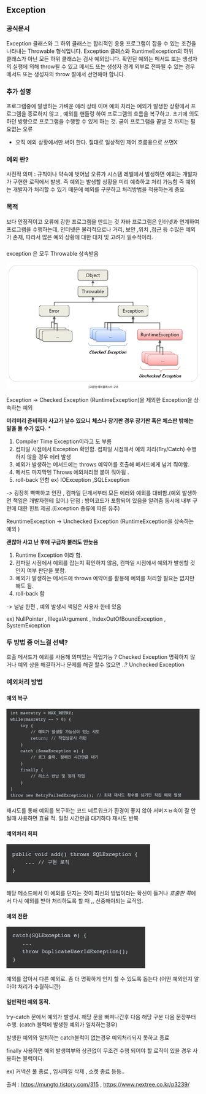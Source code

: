 ## Exception


### 공식문서
Exception 클래스와 그 하위 클래스는 합리적인 응용 프로그램이 잡을 수 있는 조건을 나타내는 Throwable 형식입니다.
Exception 클래스와 RuntimeException의 하위 클래스가 아닌 모든 하위 클래스는 검사 예외입니다.
확인된 예외는 메서드 또는 생성자의 실행에 의해 throw될 수 있고 메서드 또는 생성자 경계 외부로 전파될 수 있는 경우 메서드 또는 생성자의 throw 절에서 선언해야 합니다.


### 추가 설명 
프로그램중에 발생하는 가벼운 에러 상태 이며 예외 처리는 
예외가 발생한 상황에서 프로그램을 종료하지 않고 , 예외를 핸들링 하여 프로그램의 흐름을 복구하고.
초기에 의도하던 방향으로 프로그램을 수행할 수 있게 하는 것.
굳이 프로그램을 끝낼 것 까지는 필요없는 오류

* 오직 예외 상황에서만 써야 한다. 절대로 일상적인 제어 흐름용으로 쓰면X

### 예외 란?

사전적 의미 : 규칙이나 약속에 벗어남
오류가 시스템 레벨에서 발생하면 예외는 개발자가 구현한 로직에서 발생.
즉  예외는 발생할 상황을 미리 예측하고 처리 가능함
즉  예외는 개발자가 처리할 수 있기 때문에 예외를 구분하고 처리방법을 적용하는게 중요


### 목적

보다 안정적이고 오류에 강한 프로그램을 만드는 것
자바 프로그램은 인터넷과 연계하여 프로그램을 수행하는데, 인터넷은 물리적으로나 
거리, 보안 ,위치 ,접근 등 수많은 예외가 존재, 따라서 많은 예외 상황에 대한 대처 및 고려가 필수적이라.



### 

exception 은 모두 Throwable 상속받음 

![](img/exception1.png)

Exception -> Checked Exception (RuntimeException)을 제외한 Exception을 상속하는 예외 

**미리미리 준비하자 사고가 날수 있으니**
**체스나 장기판 경우 장기판 혹은 체스판 밖에는 말을 둘 수가 없다.** *

1. Compiler Time Exception이라고 도 부름
2. 컴파일 시점에서 Exception 확인함. 컴파일 시점에서 예외 처리(Try/Catch) 수행하지 않을 경우 에러 발생
3. 예외가 발생하는 메서드에는 throws 예약어를 호출해 메서드에게 넘겨 줘야함.
4. 메서드 마지막엔 Throws 예외처리명 붙여 줘야됨 .
5. roll-back 안함
ex) IOException ,SQLException 

-> 굉장히 빡빡하고 안전 , 컴파일 단계서부터 모든 에러와 예외를 대비함.(예외 발생하면 책임은 개발자한테 있어.)
  단점 : 방어코드가 포함되어 있음을 알려줌 동시에 내부 구현에 대한 힌트 제공.(Exception 종류에 따른 유추)

ReuntimeException -> Unchecked Exception  (RuntimeException을 상속하는 예외 )   

**괜찮아 사고 난 후에 구급차 불러도 안늦음**


1. Runtime Exception 이라 함.
2. 컴파일 시점에서 예외를 잡는지 확인하지 않음, 컴파일 시점에서 예외가 발생할 것인지 여부 판단을 못함.
3. 예외가 발생하는 메서드에 throws 예약어를 활용해 예외를 처리할 필요는 없지만 해도 됨.
4. roll-back 함

-> 널널 한편 , 예외 발생시 책임은 사용자 한테 있음 

ex) NullPointer , IllegalArgument , IndexOutOfBoundException , SystemException

### 두 방법 중 어느걸 선택?

호출 메서드가 예외를 사용해 의미있는 작업가능 ? Checked Exception 
명확하지 않거나 예외 상을 해결하거나 문제를 해결 할수 없으면 ..? Unchecked Exception 



### 예외처리 방법

#### 예외 복구

![](img/exception2.png)

재시도를 통해 예외를 복구하는 코드
네트워크가 환경이 좋지 않아 서버ㅈㅂ속이 잘 안될때 사용하면 효율 적.
일정 시간만큼 대기하다 재시도 반복 


#### 예외처리 회피

![](img/exception3.png)

해당 메소드에서 이 예외를 던지는 것이 최선의 방법이라는 확신이 들거나
*호출한 쪽*에서 다시 예외를 받아 처리하도록 할 때 ,, 신중해야되는 로직임.

#### 예외 전환

![](img/exception4.png)

예외를 잡아서 다른 예외로.
좀 더 명확하게 인지 할 수 있도록 돕는다 (어떤 예외인지 알아야 처리가 수월하니깐)


#### 일반적인 예외 동작.


try-catch 문에서 예외가 발생시.
해당 문을 빠져나간후 다음 해당 구분 다음 문장부터 수행. (catch 블럭에 발생한 예외가 일치하는경우)

발생한 예외와 일치하는 catch블럭이 없는경우  예외처리되지 못하고 종료

finally 사용하면 예외 발생여부와 상관없이 무조건 수행 되어야 할 로직이 있을 경우 사용하는 블럭이다.

ex) 커넥션 풀 종료 , 임시파일 삭제 , 소켓 종료 등등..



출처 : https://mungto.tistory.com/315 , https://www.nextree.co.kr/p3239/



